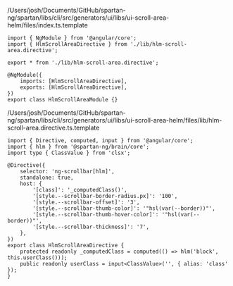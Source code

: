 /Users/josh/Documents/GitHub/spartan-ng/spartan/libs/cli/src/generators/ui/libs/ui-scroll-area-helm/files/index.ts.template
```
import { NgModule } from '@angular/core';
import { HlmScrollAreaDirective } from './lib/hlm-scroll-area.directive';

export * from './lib/hlm-scroll-area.directive';

@NgModule({
	imports: [HlmScrollAreaDirective],
	exports: [HlmScrollAreaDirective],
})
export class HlmScrollAreaModule {}

```
/Users/josh/Documents/GitHub/spartan-ng/spartan/libs/cli/src/generators/ui/libs/ui-scroll-area-helm/files/lib/hlm-scroll-area.directive.ts.template
```
import { Directive, computed, input } from '@angular/core';
import { hlm } from '@spartan-ng/brain/core';
import type { ClassValue } from 'clsx';

@Directive({
	selector: 'ng-scrollbar[hlm]',
	standalone: true,
	host: {
		'[class]': '_computedClass()',
		'[style.--scrollbar-border-radius.px]': '100',
		'[style.--scrollbar-offset]': '3',
		'[style.--scrollbar-thumb-color]': '"hsl(var(--border))"',
		'[style.--scrollbar-thumb-hover-color]': '"hsl(var(--border))"',
		'[style.--scrollbar-thickness]': '7',
	},
})
export class HlmScrollAreaDirective {
	protected readonly _computedClass = computed(() => hlm('block', this.userClass()));
	public readonly userClass = input<ClassValue>('', { alias: 'class' });
}

```

